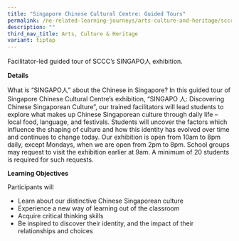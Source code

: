 ```yaml
---
title: "Singapore Chinese Cultural Centre: Guided Tours"
permalink: /ne-related-learning-journeys/arts-culture-and-heritage/sccc-guided-tour/
description: ""
third_nav_title: Arts, Culture & Heritage
variant: tiptap
---
```

Facilitator-led guided tour of SCCC’s SINGAPO人 exhibition.

**Details**

What is “SINGAPO人” about the Chinese in Singapore? In this guided tour of Singapore Chinese Cultural Centre’s exhibition, “SINGAPO 人: Discovering Chinese Singaporean Culture”, our trained facilitators will lead students to explore what makes up Chinese Singaporean culture through daily life – local food, language, and festivals. Students will uncover the factors which influence the shaping of
culture and how this identity has evolved over time and continues to change today. Our exhibition is open from 10am to 8pm daily, except Mondays, when we are open from 2pm to 8pm. School groups may request to visit the exhibition earlier at 9am. A minimum of 20 students is required for such requests.

**Learning Objectives**

Participants will
* Learn about our distinctive Chinese Singaporean culture
* Experience a new way of learning out of the classroom
* Acquire critical thinking skills
* Be inspired to discover their identity, and the impact of their relationships and choices
